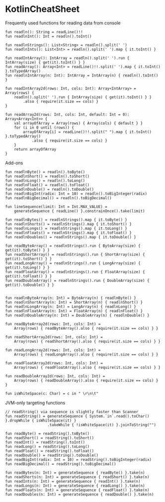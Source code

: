 # KotlinCheatSheet

Frequently used functions for reading data from console

    fun readln(): String = readLine()!!
    fun readlnInt(): Int = readln().toInt()
    
    fun readlnStrings(): List<String> = readln().split(' ')
    fun readlnInts(): List<Int> = readln().split(' ').map { it.toInt() }
    
    fun readIntArray(): IntArray = readln().split(' ').run { IntArray(size) { get(it).toInt() } }
    fun readArray(): Array<Int> = readLine()!!.split(' ').map { it.toInt() }.toTypedArray()
    fun readlnIntArray(n: Int): IntArray = IntArray(n) { readln().toInt() }
    
    fun readIntArray2d(rows: Int, cols: Int): Array<IntArray> = Array(rows) {
        readln().split(' ').run { IntArray(size) { get(it).toInt() } }
            .also { require(it.size == cols) }
    }

    fun readArray2d(rows: Int, cols: Int, default: Int = 0): Array<Array<Int>> {
        val arrayOfArray = Array(rows) { Array(cols) { default } }
        for (i in 0 until (rows)) {
            arrayOfArray[i] = readLine()!!.split(" ").map { it.toInt() }.toTypedArray()
                .also { require(it.size == cols) }
        }
        return arrayOfArray
    }
    
Add-ons

    fun readlnByte() = readln().toByte()
    fun readlnShort() = readln().toShort()
    fun readlnLong() = readln().toLong()
    fun readlnFloat() = readln().toFloat()
    fun readlnDouble() = readln().toDouble()
    fun readlnBigInt(radix: Int = 10) = readln().toBigInteger(radix)
    fun readlnBigDecimal() = readln().toBigDecimal()

    fun lineSequence(limit: Int = Int.MAX_VALUE) =
        generateSequence { readLine() }.constrainOnce().take(limit)

    fun readlnBytes() = readlnStrings().map { it.toByte() }
    fun readlnShorts() = readlnStrings().map { it.toShort() }
    fun readlnLongs() = readlnStrings().map { it.toLong() }
    fun readlnFloats() = readlnStrings().map { it.toFloat() }
    fun readlnDoubles() = readlnStrings().map { it.toDouble() }

    fun readByteArray() = readlnStrings().run { ByteArray(size) { get(it).toByte() } }
    fun readShortArray() = readlnStrings().run { ShortArray(size) { get(it).toShort() } }
    fun readLongArray() = readlnStrings().run { LongArray(size) { get(it).toLong() } }
    fun readFloatArray() = readlnStrings().run { FloatArray(size) { get(it).toFloat() } }
    fun readDoubleArray() = readlnStrings().run { DoubleArray(size) { get(it).toDouble() } }


    fun readlnByteArray(n: Int) = ByteArray(n) { readlnByte() }
    fun readlnShortArray(n: Int) = ShortArray(n) { readlnShort() }
    fun readlnLongArray(n: Int) = LongArray(n) { readlnLong() }
    fun readlnFloatArray(n: Int) = FloatArray(n) { readlnFloat() }
    fun readlnDoubleArray(n: Int) = DoubleArray(n) { readlnDouble() }

    fun readByteArray2d(rows: Int, cols: Int) =
        Array(rows) { readByteArray().also { require(it.size == cols) } }

    fun readShortArray2d(rows: Int, cols: Int) =
        Array(rows) { readShortArray().also { require(it.size == cols) } }

    fun readLongArray2d(rows: Int, cols: Int) =
        Array(rows) { readLongArray().also { require(it.size == cols) } }

    fun readFloatArray2d(rows: Int, cols: Int) =
        Array(rows) { readFloatArray().also { require(it.size == cols) } }

    fun readDoubleArray2d(rows: Int, cols: Int) =
        Array(rows) { readDoubleArray().also { require(it.size == cols) } }

    fun isWhiteSpace(c: Char) = c in " \r\n\t"

JVM-only targeting functions

    // readString() via sequence is slightly faster than Scanner
    fun readString() = generateSequence { System.`in`.read().toChar() }.dropWhile { isWhiteSpace(it) }
                       .takeWhile { !isWhiteSpace(it) }.joinToString("")

    fun readByte() = readString().toByte()
    fun readShort() = readString().toShort()
    fun readInt() = readString().toInt()
    fun readLong() = readString().toLong()
    fun readFloat() = readString().toFloat()
    fun readDouble() = readString().toDouble()
    fun readBigInt(radix: Int = 10) = readString().toBigInteger(radix)
    fun readBigDecimal() = readString().toBigDecimal()

    fun readBytes(n: Int) = generateSequence { readByte() }.take(n)
    fun readShorts(n: Int) = generateSequence { readShort() }.take(n)
    fun readInts(n: Int) = generateSequence { readInt() }.take(n)
    fun readLongs(n: Int) = generateSequence { readLong() }.take(n)
    fun readFloats(n: Int) = generateSequence { readFloat() }.take(n)
    fun readDoubles(n: Int) = generateSequence { readDouble() }.take(n)
